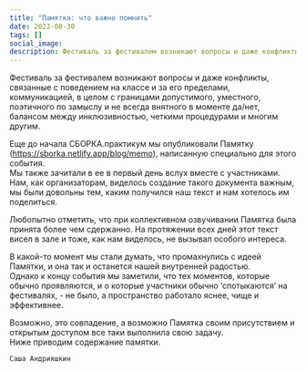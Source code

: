 ```yaml
---
title: "Памятка: что важно помнить"
date: 2023-08-30
tags: []
social_image: 
description: Фестиваль за фестивалем возникают вопросы и даже конфликты, связанные с поведением на классе и за его пределами, коммуникацией, в целом с границами ...
---
```


Фестиваль за фестивалем возникают вопросы и даже конфликты, связанные с поведением на классе и за его пределами, коммуникацией, в целом с границами допустимого, уместного, поэтичного по замыслу и не всегда внятного в моменте да/нет, балансом между инклюзивностью, четкими процедурами и многим другим.  

Еще до начала СБОРКА.практикум мы опубликовали Памятку (https://sborka.netlify.app/blog/memo), написанную специально для этого события.  
Мы также зачитали в ее в первый день вслух вместе с участниками.  
Нам, как организаторам, виделось создание такого документа важным, мы были довольны тем, каким получился наш текст и нам хотелось им поделиться.  

Любопытно отметить, что при коллективном озвучивании Памятка была принята более чем сдержанно. На протяжении всех дней этот текст висел в зале и тоже, как нам виделось, не вызывал особого интереса.  

В какой-то момент мы стали думать, что промахнулись с идеей Памятки, и она так и останется нашей внутренней радостью.  
Однако к концу события мы заметили, что тех моментов, которые обычно проявляются, и о которые участники обычно ‘спотыкаются’ на фестивалях, - не было, а пространство работало яснее, чище и эффективнее.  

Возможно, это совпадение, а возможно Памятка своим присутствием и открытым доступом все таки выполнила свою задачу.  
Ниже приводим содержание памятки.



```Саша Андрияшкин```